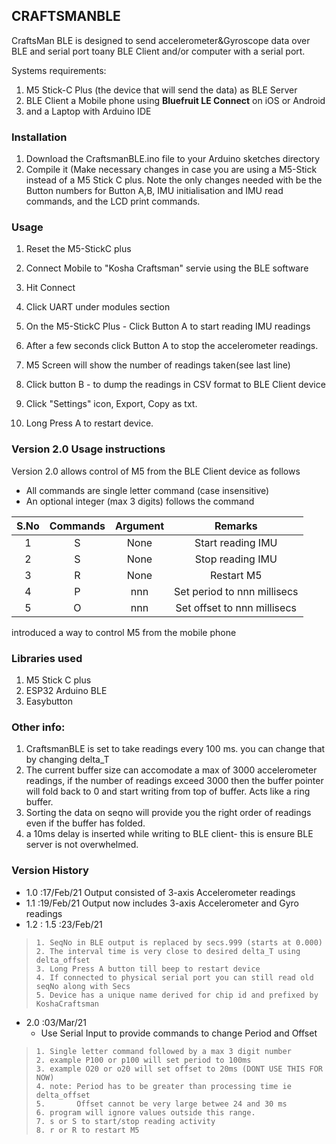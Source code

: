 ## CRAFTSMANBLE 

CraftsMan BLE is designed to send accelerometer&Gyroscope data over BLE and serial port toany BLE Client and/or computer with a serial port. 

Systems requirements:
1. M5 Stick-C Plus (the device that will send the data) as BLE Server
2. BLE Client a Mobile phone using **Bluefruit LE Connect** on iOS or Android
3. and a Laptop with Arduino IDE 

### Installation
1. Download the CraftsmanBLE.ino file to your Arduino sketches directory
2. Compile it (Make necessary changes in case you are using a M5-Stick instead of a M5 Stick C plus. Note the only changes needed with be the Button numbers for Button A,B, IMU initialisation and IMU read commands, and the LCD print commands.

### Usage
1. Reset the M5-StickC plus
2. Connect Mobile to "Kosha Craftsman" servie using the BLE software
3. Hit Connect
4. Click UART under modules section
5. On the M5-StickC Plus - Click Button A to start reading IMU  readings
6. After a few seconds click Button A to stop the accelerometer readings.
7. M5 Screen will show the number of readings taken(see last line)
8. Click button B - to dump the readings in CSV format to BLE Client device
9. Click "Settings" icon, Export, Copy as txt.

10. Long Press A to restart device.

### Version 2.0 Usage instructions
Version 2.0 allows control of M5 from the BLE Client device as follows
- All commands are single letter command (case insensitive)
- An optional integer (max 3 digits) follows the command

|S.No|Commands|Argument|Remarks|
|:---: | :---: | :---:|:---:|
|1|S|None|Start reading IMU|
|2|S|None|Stop reading IMU|
|3|R|None|Restart M5|
|4|P|nnn|Set period to nnn millisecs|
|5|O|nnn|Set offset to nnn millisecs|


introduced a way to control M5 from the mobile phone 


### Libraries used
1. M5 Stick C plus
2. ESP32 Arduino BLE
3. Easybutton

### Other info:
1. CraftsmanBLE is set to take readings every 100 ms. you can change that by changing delta_T
2. The current buffer size can accomodate a max of 3000 accelerometer readings, if the number of readings exceed 3000 then the buffer pointer will fold back to 0 and start writing from top of buffer. Acts like a ring buffer.
3. Sorting the data on seqno will provide you the right order of readings even if the buffer has folded.
4. a 10ms delay is inserted while writing to BLE client- this is ensure BLE server is not overwhelmed.

### Version History
* 1.0 :17/Feb/21 Output consisted of 3-axis Accelerometer readings 
* 1.1 :19/Feb/21 Output now includes 3-axis Accelerometer and Gyro readings
* 1.2 : 1.5 :23/Feb/21 

>     1. SeqNo in BLE output is replaced by secs.999 (starts at 0.000) 
>     2. The interval time is very close to desired delta_T using delta_offset
>     3. Long Press A button till beep to restart device
>     4. If connected to physical serial port you can still read old seqNo along with Secs 
>     5. Device has a unique name derived for chip id and prefixed by KoshaCraftsman
* 2.0  :03/Mar/21
     - Use Serial Input to provide commands to change Period and Offset
>     1. Single letter command followed by a max 3 digit number
>     2. example P100 or p100 will set period to 100ms
>     3. example O20 or o20 will set offset to 20ms (DONT USE THIS FOR NOW)
>     4. note: Period has to be greater than processing time ie delta_offset
>     5.       Offset cannot be very large betwee 24 and 30 ms
>     6. program will ignore values outside this range.
>     7. s or S to start/stop reading activity
>     8. r or R to restart M5
